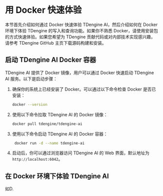 # 用 Docker 快速体验

本节首先介绍如何通过 Docker 快速体验 TDengine AI，然后介绍如何在 Docker 环境下体验 TDengine 的写入和查询功能。如果你不熟悉 Docker，请使用安装包的方式快速体验。如果您希望为 TDengine 贡献代码或对内部技术实现感兴趣，请参考 TDengine GitHub 主页下载源码构建和安装。

## 启动 TDengine AI Docker 容器

TDengine AI 提供了 Docker 镜像，用户可以通过 Docker 快速启动 TDengine AI 服务。以下是启动步骤：

1. 确保你的系统上已经安装了 Docker。可以通过以下命令检查 Docker 是否已安装：

   ```bash
   docker --version
   ```

2. 使用以下命令拉取 TDengine AI 的 Docker 镜像：

   ```bash
   docker pull tdengine/tdengine-ai
   ```

3. 使用以下命令启动 TDengine AI 的 Docker 容器：

   ```bash
    docker run -d --name tdengine-ai 
   ```

4. 启动后，你可以通过浏览器访问 TDengine AI 的 Web 界面，默认地址为 `http://localhost:6042`。

## 在 Docker 环境下体验 TDengine AI

 如D.